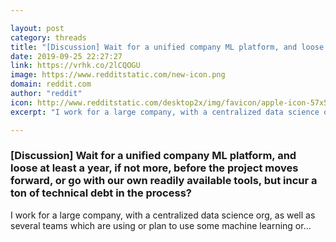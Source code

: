 ```yaml
---

layout: post
category: threads
title: "[Discussion] Wait for a unified company ML platform, and loose at least a year, if not more, before the project moves forward, or go with our own readily available tools, but incur a ton of technical debt in the process?"
date: 2019-09-25 22:27:27
link: https://vrhk.co/2lCQOGU
image: https://www.redditstatic.com/new-icon.png
domain: reddit.com
author: "reddit"
icon: http://www.redditstatic.com/desktop2x/img/favicon/apple-icon-57x57.png
excerpt: "I work for a large company, with a centralized data science org, as well as several teams which are using or plan to use some machine learning or..."

---
```


### [Discussion] Wait for a unified company ML platform, and loose at least a year, if not more, before the project moves forward, or go with our own readily available tools, but incur a ton of technical debt in the process?

I work for a large company, with a centralized data science org, as well as several teams which are using or plan to use some machine learning or...